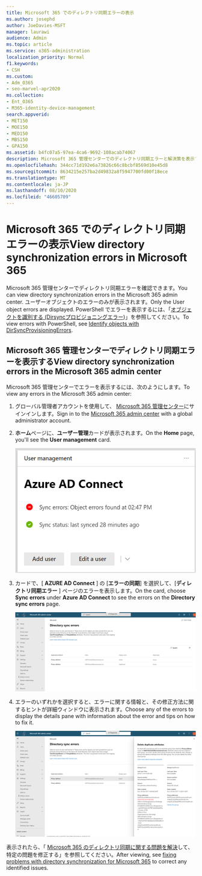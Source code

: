 ```yaml
---
title: Microsoft 365 でのディレクトリ同期エラーの表示
ms.author: josephd
author: JoeDavies-MSFT
manager: laurawi
audience: Admin
ms.topic: article
ms.service: o365-administration
localization_priority: Normal
f1.keywords:
- CSH
ms.custom:
- Adm_O365
- seo-marvel-apr2020
ms.collection:
- Ent_O365
- M365-identity-device-management
search.appverid:
- MET150
- MOE150
- MED150
- MBS150
- GPA150
ms.assetid: b4fc07a5-97ea-4ca6-9692-108acab74067
description: Microsoft 365 管理センターでのディレクトリ同期エラーと解決策を表示する方法について説明します。
ms.openlocfilehash: 344cc71d192e6a73826c66c8bcbf8569d10e45d8
ms.sourcegitcommit: 8634215e257ba2d49832a8f5947700fd00f18ece
ms.translationtype: MT
ms.contentlocale: ja-JP
ms.lasthandoff: 08/10/2020
ms.locfileid: "46605709"
---
```

# <a name="view-directory-synchronization-errors-in-microsoft-365"></a><span data-ttu-id="0fc9b-103">Microsoft 365 でのディレクトリ同期エラーの表示</span><span class="sxs-lookup"><span data-stu-id="0fc9b-103">View directory synchronization errors in Microsoft 365</span></span>

<span data-ttu-id="0fc9b-104">Microsoft 365 管理センターでディレクトリ同期エラーを確認できます。</span><span class="sxs-lookup"><span data-stu-id="0fc9b-104">You can view directory synchronization errors in the Microsoft 365 admin center.</span></span> <span data-ttu-id="0fc9b-105">ユーザーオブジェクトのエラーのみが表示されます。</span><span class="sxs-lookup"><span data-stu-id="0fc9b-105">Only the User object errors are displayed.</span></span> <span data-ttu-id="0fc9b-106">PowerShell でエラーを表示するには、「[オブジェクトを識別する (Dirsyncプロビジョニングエラー](https://docs.microsoft.com/azure/active-directory/hybrid/how-to-connect-syncservice-duplicate-attribute-resiliency))」を参照してください。</span><span class="sxs-lookup"><span data-stu-id="0fc9b-106">To view errors with PowerShell, see [Identify objects with DirSyncProvisioningErrors](https://docs.microsoft.com/azure/active-directory/hybrid/how-to-connect-syncservice-duplicate-attribute-resiliency).</span></span>

## <a name="view-directory-synchronization-errors-in-the-microsoft-365-admin-center"></a><span data-ttu-id="0fc9b-107">Microsoft 365 管理センターでディレクトリ同期エラーを表示する</span><span class="sxs-lookup"><span data-stu-id="0fc9b-107">View directory synchronization errors in the Microsoft 365 admin center</span></span>

<span data-ttu-id="0fc9b-108">Microsoft 365 管理センターでエラーを表示するには、次のようにします。</span><span class="sxs-lookup"><span data-stu-id="0fc9b-108">To view any errors in the Microsoft 365 admin center:</span></span>
  
1. <span data-ttu-id="0fc9b-109">グローバル管理者アカウントを使用して、 [Microsoft 365 管理センター](https://admin.microsoft.com)にサインインします。</span><span class="sxs-lookup"><span data-stu-id="0fc9b-109">Sign in to the [Microsoft 365 admin center](https://admin.microsoft.com) with a global administrator account.</span></span> 
    
2. <span data-ttu-id="0fc9b-110">**ホーム**ページに、**ユーザー管理**カードが表示されます。</span><span class="sxs-lookup"><span data-stu-id="0fc9b-110">On the **Home** page, you'll see the **User management** card.</span></span> 
    
    ![Microsoft 365 管理センターのユーザー管理カード](media/060006e9-de61-49d5-8979-e77cda198e71.png)
  
3. <span data-ttu-id="0fc9b-112">カードで、[ **AZURE AD Connect** ] の [**エラーの同期**] を選択して、[**ディレクトリ同期エラー** ] ページのエラーを表示します。</span><span class="sxs-lookup"><span data-stu-id="0fc9b-112">On the card, choose **Sync errors** under **Azure AD Connect** to see the errors on the **Directory sync errors** page.</span></span>   
    
    ![ディレクトリ同期エラーページの例](media/882094a3-80d3-4aae-b90b-78b27047974c.png)

4. <span data-ttu-id="0fc9b-114">エラーのいずれかを選択すると、エラーに関する情報と、その修正方法に関するヒントが詳細ウィンドウに表示されます。</span><span class="sxs-lookup"><span data-stu-id="0fc9b-114">Choose any of the errors to display the details pane with information about the error and tips on how to fix it.</span></span>

   ![ディレクトリ同期エラーの詳細例](media/a6e302d4-6be7-4e3a-b4b5-81c5a2c02952.png)
  
<span data-ttu-id="0fc9b-116">表示されたら、「 [Microsoft 365 のディレクトリ同期に関する問題を解決](fix-problems-with-directory-synchronization.md)して、特定の問題を修正する」を参照してください。</span><span class="sxs-lookup"><span data-stu-id="0fc9b-116">After viewing, see [fixing problems with directory synchronization for Microsoft 365](fix-problems-with-directory-synchronization.md) to correct any identified issues.</span></span>

